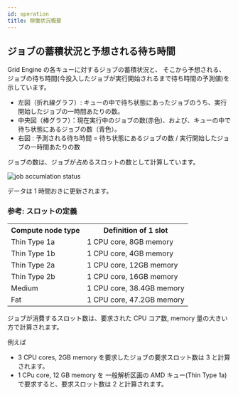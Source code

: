 ```yaml
---
id: operation
title: 稼働状況概要
---
```



## ジョブの蓄積状況と予想される待ち時間

Grid Engine の各キューに対するジョブの蓄積状況と、
そこから予想される、ジョブの待ち時間(今投入したジョブが実行開始されるまで待ち時間の予測値)を示しています。

- 左図（折れ線グラフ）: キューの中で待ち状態にあったジョブのうち、実行開始したジョブの一時間あたりの数。
- 中央図（棒グラフ）：現在実行中のジョブの数(赤色)、および、キューの中で待ち状態にあるジョブの数（青色）。
- 右図 : 予測される待ち時間 = 待ち状態にあるジョブの数 / 実行開始したジョブの一時間あたりの数

ジョブの数は、ジョブが占めるスロットの数として計算しています。

<img alt="job accumlation status" src="https://sc2.ddbj.nig.ac.jp/nigsc/sc_GraphStack_1.png" />

データは 1 時間おきに更新されます。


### 参考: スロットの定義

<table>
<tr>
<th>Compute node type</th><th>Definition of 1 slot</th>
</tr>
<tr>
<td>Thin Type 1a</td><td>1 CPU core, 8GB memory</td>
</tr>
<tr>
<td>Thin Type 1b</td><td>1 CPU core, 4GB memory</td>
</tr>
<tr>
<td>Thin Type 2a</td><td>1 CPU core, 12GB memory</td>
</tr>
<tr>
<td>Thin Type 2b</td><td>1 CPU core, 16GB memory</td>
</tr>
<tr>
<td>Medium</td><td>1 CPU core, 38.4GB memory</td>
</tr>
<tr>
<td>Fat</td><td>1 CPU core, 47.2GB memory</td>
</tr>

</table>


ジョブが消費するスロット数は、要求された CPU コア数, memory 量の大きい方で計算されます。

例えば 

- 3 CPU cores, 2GB memory を要求したジョブの要求スロット数は 3 と計算されます。
- 1 CPu core, 12 GB memory を 一般解析区画の AMD キュー(Thin Type 1a) で要求すると、要求スロット数は 2 と計算されます。


